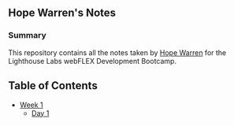## Hope Warren's Notes

### Summary

This repository contains all the notes taken by [Hope Warren](https://github.com/hopeVaughn) for the Lighthouse Labs webFLEX Development Bootcamp.

## Table of Contents

- [Week 1](/Week_1)
  - [Day 1](/Week_1/Day_1)
